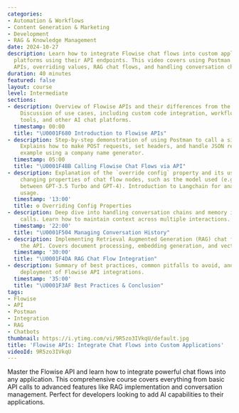 ```yaml
---
categories:
- Automation & Workflows
- Content Generation & Marketing
- Development
- RAG & Knowledge Management
date: 2024-10-27
description: Learn how to integrate Flowise chat flows into custom applications and
  platforms using their API endpoints. This video covers using Postman to test the
  APIs, overriding values, RAG chat flows, and handling conversation chains.
duration: 40 minutes
featured: false
layout: course
level: Intermediate
sections:
- description: Overview of Flowise APIs and their differences from the embed API.
    Discussion of use cases, including custom code integration, workflow automation
    tools, and other AI chat platforms.
  timestamp: 00:00
  title: "\U0001F680 Introduction to Flowise APIs"
- description: Step-by-step demonstration of using Postman to call a simple LLM chain.
    Explains how to make POST requests, set headers, and handle JSON responses. Includes
    example using a company name generator.
  timestamp: 05:00
  title: "\U0001F4BB Calling Flowise Chat Flows via API"
- description: Explanation of the `override config` property and its use in dynamically
    changing properties of chat flow nodes, such as the model used (e.g., switching
    between GPT-3.5 Turbo and GPT-4). Introduction to Langchain for analyzing model
    usage.
  timestamp: '13:00'
  title: ⚙️ Overriding Config Properties
- description: Deep dive into handling conversation chains and memory in Flowise API
    calls. Learn how to maintain context across multiple interactions.
  timestamp: '22:00'
  title: "\U0001F504 Managing Conversation History"
- description: Implementing Retrieval Augmented Generation (RAG) chat flows through
    the API. Covers document processing, embedding generation, and vector storage.
  timestamp: '30:00'
  title: "\U0001F4DA RAG Chat Flow Integration"
- description: Summary of best practices, common pitfalls to avoid, and tips for production
    deployment of Flowise API integrations.
  timestamp: '35:00'
  title: "\U0001F3AF Best Practices & Conclusion"
tags:
- Flowise
- API
- Postman
- Integration
- RAG
- Chatbots
thumbnail: https://i.ytimg.com/vi/9R5zo3IVkqU/default.jpg
title: 'Flowise APIs: Integrate Chat Flows into Custom Applications'
videoId: 9R5zo3IVkqU
---
```


Master the Flowise API and learn how to integrate powerful chat flows into any application. This comprehensive course covers everything from basic API calls to advanced features like RAG implementation and conversation management. Perfect for developers looking to add AI capabilities to their applications.